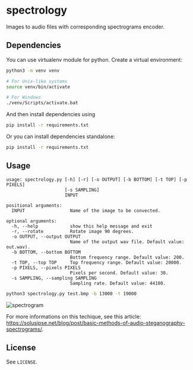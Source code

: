 # spectrology

Images to audio files with corresponding spectrograms encoder.

## Dependencies

You can use virtualenv module for python. Create a virtual environment:

```bash
python3 -m venv venv

# For Unix-like systems
source venv/bin/activate

# For Windows
./venv/Scripts/activate.bat
```

And then install dependencies using

```bash
pip install -r requirements.txt
```

Or you can install dependencies standalone:

```bash
pip install -r requirements.txt
```

## Usage

```
usage: spectrology.py [-h] [-r] [-o OUTPUT] [-b BOTTOM] [-t TOP] [-p PIXELS]
                      [-s SAMPLING]
                      INPUT

positional arguments:
  INPUT                 Name of the image to be convected.

optional arguments:
  -h, --help            show this help message and exit
  -r, --rotate          Rotate image 90 degrees.
  -o OUTPUT, --output OUTPUT
                        Name of the output wav file. Default value: out.wav).
  -b BOTTOM, --bottom BOTTOM
                        Bottom frequency range. Default value: 200.
  -t TOP, --top TOP     Top frequency range. Default value: 20000.
  -p PIXELS, --pixels PIXELS
                        Pixels per second. Default value: 30.
  -s SAMPLING, --sampling SAMPLING
                        Sampling rate. Default value: 44100.
```

```bash
python3 spectrology.py test.bmp -b 13000 -t 19000
```

![spectrogram](https://solusipse.net/blog/img/posts/audio-samples/7.png)

For more informations on this techique, see this article: https://solusipse.net/blog/post/basic-methods-of-audio-steganography-spectrograms/.

## License

See `LICENSE`.
